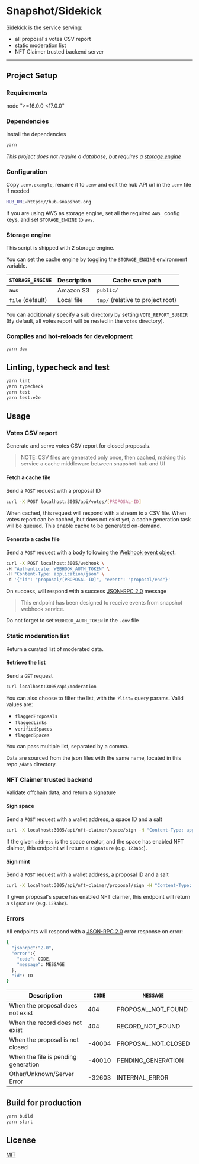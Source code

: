 # Snapshot/Sidekick

Sidekick is the service serving:

- all proposal's votes CSV report
- static moderation list
- NFT Claimer trusted backend server

---

## Project Setup

### Requirements

node ">=16.0.0 <17.0.0"

### Dependencies

Install the dependencies

```bash
yarn
```

_This project does not require a database, but requires a [storage engine](#storage-engine)_

### Configuration

Copy `.env.example`, rename it to `.env` and edit the hub API url in the `.env` file if needed

```bash
HUB_URL=https://hub.snapshot.org
```

If you are using AWS as storage engine, set all the required `AWS_` config keys, and set `STORAGE_ENGINE` to `aws`.

### Storage engine

This script is shipped with 2 storage engine.

You can set the cache engine by toggling the `STORAGE_ENGINE` environment variable.

| `STORAGE_ENGINE` | Description | Cache save path                   |
| ---------------- | ----------- | --------------------------------- |
| `aws`            | Amazon S3   | `public/`                         |
| `file` (default) | Local file  | `tmp/` (relative to project root) |

You can additionally specify a sub directory by setting `VOTE_REPORT_SUBDIR`
(By default, all votes report will be nested in the `votes` directory).

### Compiles and hot-reloads for development

```bash
yarn dev
```

## Linting, typecheck and test

```bash
yarn lint
yarn typecheck
yarn test
yarn test:e2e
```

## Usage

### Votes CSV report

Generate and serve votes CSV report for closed proposals.

> NOTE: CSV files are generated only once, then cached, making this service a cache middleware between snapshot-hub and UI

#### Fetch a cache file

Send a `POST` request with a proposal ID

```bash
curl -X POST localhost:3005/api/votes/[PROPOSAL-ID]
```

When cached, this request will respond with a stream to a CSV file.
When votes report can be cached, but does not exist yet, a cache generation task will be queued. This enable cache to be generated on-demand.

#### Generate a cache file

Send a `POST` request with a body following the [Webhook event object](https://docs.snapshot.org/tools/webhooks).

```bash
curl -X POST localhost:3005/webhook \
-H "Authenticate: WEBHOOK_AUTH_TOKEN" \
-H "Content-Type: application/json" \
-d '{"id": "proposal/[PROPOSAL-ID]", "event": "proposal/end"}'
```

On success, will respond with a success [JSON-RPC 2.0](https://www.jsonrpc.org/specification) message

> This endpoint has been designed to receive events from snapshot webhook service.

Do not forget to set `WEBHOOK_AUTH_TOKEN` in the `.env` file

### Static moderation list

Return a curated list of moderated data.

#### Retrieve the list

Send a `GET` request

```bash
curl localhost:3005/api/moderation
```

You can also choose to filter the list, with the `?list=` query params.
Valid values are:

- `flaggedProposals`
- `flaggedLinks`
- `verifiedSpaces`
- `flaggedSpaces`

You can pass multiple list, separated by a comma.

Data are sourced from the json files with the same name, located in this repo `/data` directory.

### NFT Claimer trusted backend

Validate offchain data, and return a signature

#### Sign space

Send a `POST` request with a wallet address, a space ID and a salt

```bash
curl -X localhost:3005/api/nft-claimer/space/sign -H "Content-Type: application/json" -d '{"id": "gitcoindao.eth", "address": "0xc2E2B715d9e302947Ec7e312fd2384b5a1296099", "salt": "12345"}'
```

If the given `address` is the space creator, and the space has enabled NFT claimer, this endpoint will return a `signature` (e.g. `123abc`).

#### Sign mint

Send a `POST` request with a wallet address, a proposal ID and a salt

```bash
curl -X localhost:3005/api/nft-claimer/proposal/sign -H "Content-Type: application/json" -d '{"id": "0x6b703b90d3cd1f82f7c176fc2e566a2bb79e8eb6618a568b52a4f29cb2f8d57b", "address": "0xc2E2B715d9e302947Ec7e312fd2384b5a1296099", "salt": "12345"}'
```

If given proposal's space has enabled NFT claimer, this endpoint will return a `signature` (e.g. `123abc`).

### Errors

All endpoints will respond with a [JSON-RPC 2.0](https://www.jsonrpc.org/specification) error response on error:

```bash
{
  "jsonrpc":"2.0",
  "error":{
    "code": CODE,
    "message": MESSAGE
  },
  "id": ID
}
```

| Description                         | `CODE` | `MESSAGE`           |
| ----------------------------------- | ------ | ------------------- |
| When the proposal does not exist    | 404    | PROPOSAL_NOT_FOUND  |
| When the record does not exist      | 404    | RECORD_NOT_FOUND    |
| When the proposal is not closed     | -40004 | PROPOSAL_NOT_CLOSED |
| When the file is pending generation | -40010 | PENDING_GENERATION  |
| Other/Unknown/Server Error          | -32603 | INTERNAL_ERROR      |

## Build for production

```bash
yarn build
yarn start
```

## License

[MIT](LICENCE)
